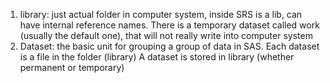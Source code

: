 1. library: just actual folder in computer system, inside SRS is a lib, can have internal reference names. 
   There is a temporary dataset called work (usually the default one), that will not really write into computer system
2. Dataset: the basic unit for grouping a group of data in SAS. Each dataset is a file in the folder (library)
   A dataset is stored in library (whether permanent or temporary)